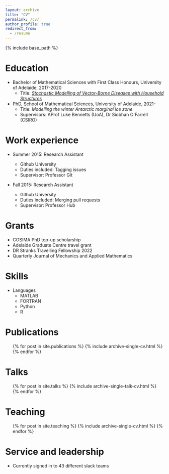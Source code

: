 ```yaml
---
layout: archive
title: "CV"
permalink: /cv/
author_profile: true
redirect_from:
  - /resume
---
```


{% include base_path %}

Education
======
* Bachelor of Mathematical Sciences with First Class Honours, University of Adelaide, 2017-2020
  * Title: [*Stochastic Modelling of Vector-Borne Diseases with Household Structures*](http://noahday.github.io/files/honoursThesis.pdf)
* PhD, School of Mathematical Sciences, University of Adelaide, 2021-
  * Title: *Modelling the winter Antarctic marginal ice zone*
  * Supervisors: AProf Luke Bennetts (UoA), Dr Siobhan O'Farrell (CSIRO)

Work experience
======
* Summer 2015: Research Assistant
  * Github University
  * Duties included: Tagging issues
  * Supervisor: Professor Git

* Fall 2015: Research Assistant
  * Github University
  * Duties included: Merging pull requests
  * Supervisor: Professor Hub

Grants
======
* COSIMA PhD top-up scholarship
* Adelaide Graduate Centre travel grant
* DR Stranks Travelling Fellowship 2022
* Quarterly Journal of Mechanics and Applied Mathematics
  
Skills
======
* Languages
  * MATLAB
  * FORTRAN
  * Python
  * R

Publications
======
  <ul>{% for post in site.publications %}
    {% include archive-single-cv.html %}
  {% endfor %}</ul>
  
Talks
======
  <ul>{% for post in site.talks %}
    {% include archive-single-talk-cv.html %}
  {% endfor %}</ul>
  
Teaching
======
  <ul>{% for post in site.teaching %}
    {% include archive-single-cv.html %}
  {% endfor %}</ul>
  
Service and leadership
======
* Currently signed in to 43 different slack teams
